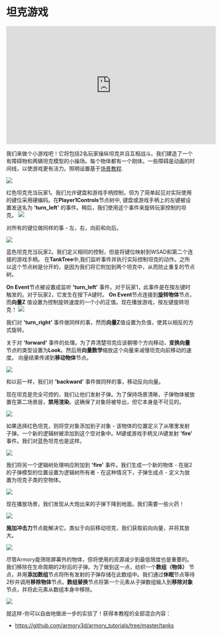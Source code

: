 # 坦克游戏

<iframe width="560" height="315" src="https://www.youtube.com/embed/5b97eR5_fQI?rel=0" frameborder="0" allow="autoplay; encrypted-media" allowfullscreen></iframe>

我们来做个小游戏吧！它将包括2名玩家操纵坦克并且互相战斗。我们建造了一个有障碍物和两辆坦克模型的小操场。每个物体都有一个刚体。一些障碍是动画的时间线，以使游戏更有活力。照明设置基于[场景教程](/getting_started/playground.md).

![](/getting_started/img/tanks/1.jpg)

红色坦克充当玩家1。我们允许键盘和游戏手柄控制，但为了简单起见对实际使用的键位采用硬编码。在**Player1Controls**节点树中, 键盘或游戏手柄上的左键被设置发送名为 **'turn_left'** 的事件。稍后，我们使用这个事件来旋转玩家控制的坦克。
![](/getting_started/img/tanks/2.jpg)

对所有的键位做同样的事 - 左，右，向前和向后。

![](/getting_started/img/tanks/3.jpg)

蓝色坦克充当玩家2。我们定义相同的控制，但是将键位映射到WSAD和第二个连接的游戏手柄。
在**TankTree**中,我们监听事件并执行实际控制坦克的动作。之所以这个节点树是分开的，是因为我们将它附加到两个坦克中，从而防止重复的节点树。

**On Event**节点被设置成监听 **'turn_left'** 事件。对于玩家1，此事件是在按左键时触发的。对于玩家2，它发生在按下A键时。 **On Event**节点连接到**旋转物体**节点，而**向量Z** 值设置为控制旋转速度的一个小的正值。现在播放游戏，按左键旋转坦克！
![](/getting_started/img/tanks/4.jpg)

我们对 **'turn_right'** 事件做同样的事，然而**向量Z**值设置为负值，使其以相反的方式旋转。

关于对 **'forward'** 事件的处理。为了弄清楚坦克应该朝哪个方向移动，**变换向量**节点的类型设置为**Look**。然后用**向量数学**缩放这个向量来减慢坦克向前移动的速度。 向量结果传递到**移动物体**节点。

![](/getting_started/img/tanks/5.jpg)

和以前一样，我们对 **'backward'** 事件做同样的事，移动反向向量。

现在坦克是完全可控的，我们让他们发射子弹。为了保持场景清晰，子弹物体被放置在第二场景层，**禁用渲染**。这确保了对象将被导出，但它本身是不可见的。

![](/getting_started/img/tanks/6.jpg)

如果选择红色坦克，则将空对象添加到子对象 - 该物体的位置定义了从哪里发射子弹。一个新的逻辑树被添加到这个空对象中。M键或游戏手柄叉/A键发射 **'fire'** 事件。我们对蓝色坦克也是这样。

![](/getting_started/img/tanks/7.jpg)

我们将另一个逻辑树处理响应附加到 **'fire'** 事件。我们生成一个新的物体 - 在层2的子弹模型的位置设置为逻辑树所有者 - 在这种情况下，子弹生成点 - 定义为放置为坦克子类的空物体。

![](/getting_started/img/tanks/8.jpg)

现在播放场景，我们发现从大炮出来的子弹下降到地面。我们需要一些火药！

![](/getting_started/img/tanks/a.jpg)

**施加冲击力**节点能解决它。类似于向前移动坦克，我们获取前向向量，并将其放大。

![](/getting_started/img/tanks/9.jpg)

尽管Armory能筛除屏幕外的物体，但将使用的资源减少到最低限度也是重要的。 我们移除在生命周期的2秒后的子弹。为了做到这一点，纺织一个**数组（物体）** 节点，并用**添加数组**节点将所有发射的子弹存储在此数组中。我们通过**休眠**节点等待2秒并调用**移除物体**节点。**数组替换**节点将第一个元素从子弹数组输入到**移除对象**节点，并将此元素从数组本身中移除。

![](/getting_started/img/tanks/10.jpg)

就这样-你可以自由地做进一步的实验了！获得本教程的全部混合内容：

- https://github.com/armory3d/armory_tutorials/tree/master/tanks
